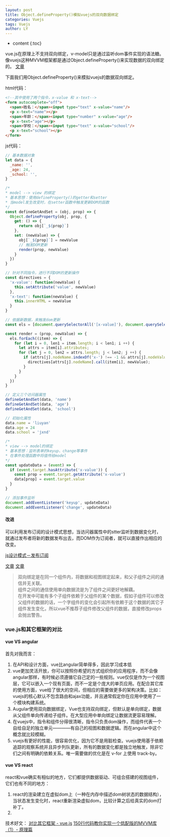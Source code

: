```yaml
---
layout: post
title: Object.defineProperty()模拟vuejs的双向数据绑定
categories: Vuejs
tags: Vuejs
author: LY
---
```


* content
{:toc} 

vue.js在原理上不支持双向绑定，v-model只是通过监听dom事件实现的语法糖。
像vuejs这种MVVM框架都是通过Object.defineProperty()来实现数据的双向绑定的。
[文章](https://github.com/DMQ/mvvm)









下面我们用Object.defineProperty()来模拟vuejs的数据双向绑定。

html代码：
```html
<!--其中使用了两个指令，x-value 和 x-text-->
<form autocomplete="off">
  <span>姓名：</span><input type="text" x-value="name"/>
  <p x-text="name"></p>
  <span>年龄：</span><input type="number" x-value="age"/>
  <p x-text="age"></p>
  <span>学校：</span><input type="text" x-value="school"/>
  <p x-text="school"></p> 
</form>
```

js代码：
```js
// 基本数据对象
let data = {
  _name: '',
  _age: 24,
  _school: '',
}

/*
* model --> view 的绑定
* 基本思想：使用defineProperty()的getter和setter
* 当model发生改变时，在setter函数中触发更新DOM的函数
*/
const defineGetAndSet = (obj, prop) => {
  Object.defineProperty(obj, prop, {
    get: () => {
      return obj[`_${prop}`]
    },
    set: (newValue) => {
      obj[`_${prop}`] = newValue
      // 触发DOM更新
      render(prop, newValue)
    }
  })
}

// 针对不同指令，进行不同DOM的更新操作
const directives = {
  'x-value': function(newValue) {
    this.setAttribute('value', newValue)
  },
  'x-text': function(newValue) {
    this.innerHTML = newValue
  }
}

// 依据新数据，来触发dom更新
const els = [document.querySelectorAll('[x-value]'), document.querySelectorAll('[x-text]')]

const render = (prop, newValue) => {
  els.forEach((item) => {
    for (let i = 0, len1 = item.length; i < len1; i ++) {
      let attrs = item[i].attributes;
      for (let j = 0, len2 = attrs.length; j < len2; j ++) {
        if (attrs[j].nodeName.indexOf('x-') !== -1 && attrs[j].nodeValue === prop) {
          directives[attrs[j].nodeName].call(item[i], newValue);
        }
      }
    }
  })
}

// 定义三个访问器属性
defineGetAndSet(data, 'name')
defineGetAndSet(data, 'age')
defineGetAndSet(data, 'school')

// 初始化属性
data.name = 'liuyan'
data.age = 24
data.school = 'jxnd'

/*
* view --> model的绑定
* 基本思想：监听表单的keyup、change等事件
* 在事件处理函数中将值传给model
*/
const updateData = (event) => {
  if (event.target.hasAttribute('x-value')) {
    const prop = event.target.getAttribute('x-value')
    data[prop] = event.target.value
  }
}

// 添加事件监听
document.addEventListener('keyup', updateData)
document.addEventListener('change', updateData)
```

#### 改进

可以利用发布订阅的设计模式思想，当访问器属性中的stter监听到数据变化时，就通过发布者将新的数据发布出去，而DOM作为订阅者，就可以直接作出相应的改变。

[js设计模式－发布订阅](http://movii.github.io/blog/2016/06/25/JavaScript-%E8%AE%BE%E8%AE%A1%E6%A8%A1%E5%BC%8F%E4%B8%8E%E5%BC%80%E5%8F%91%E5%AE%9E%E8%B7%B5-%E7%AC%AC%E5%85%AB%E7%AB%A0-%E5%8F%91%E5%B8%83-%E8%AE%A2%E9%98%85%E6%A8%A1%E5%BC%8F-%E8%AF%BB%E4%B9%A6%E7%AC%94%E8%AE%B0/)

[文章](https://juejin.im/entry/5923973da22b9d005893805a)
[文章](https://zhuanlan.zhihu.com/p/25464162)

> 双向绑定是在同一个组件内，将数据和视图绑定起来，和父子组件之间的通信并无关联。  
  组件之间的通信使用单向数据流是为了组件之间更好地解藕。  
  在开发中可能有多个子组件依赖于父组件的某个数据，假如子组件可以修改父组件的数据的话，一个字组件的变化会引起所有依赖于这个数据的其它子组件发生变化，所以vue不推荐子组件修改父组件的数据，直接修改props会抛出警告。


### vue.js和其它框架的对比

#### vue VS angular

首先对我而言：

1. 在API和设计方面，vue比angular简单得多，因此学习成本低
2. vue更加灵活开放，你可以按照你希望的方式组织你的应用程序，而不会像angular那样，有时候必须遵循它自己定的一些规则。vue仅仅是作为一个视图层，它可以嵌入一个现有页面，而不一定是个庞大的单页应用。在配合其它库的使用方面，vue给了很大的空间，但相应的需要做更多的架构决策。比如：vuejs的核心默认不包含路由和ajax功能，并且通常假定你在应用中使用了一个模块构建系统。
3. Augular使用双向数据绑定，Vue也支持双向绑定，但默认是单向绑定，数据从父组件单向传递给子组件。在大型应用中单向绑定让数据流更容易理解。
4. 在vuejs中，指令和组件分得很清晰，指令只负责dom操作，而组件代表一个自给自足的独立单元————有自己的视图和数据逻辑。而在angular中这个概念就比较模糊。
5. vuejs有更好的性能，很容易优化，因为它不是用脏检查。vuejs使用基于依赖追踪的观察系统并且异步列队更新，所有的数据变化都是独立地触发，除非它们之间有明确的依赖关系。唯一需要做的优化是在 v-for 上使用 track-by。

#### vue VS react

react和vue确实有相似的地方，它们都提供数据驱动、可组合搭建的视图组件，它们也有不同的地方：

1. react的渲染建立在虚拟dom上（一种在内存中描述dom树状态的数据结构），当状态发生变化时，react重新渲染虚拟dom，比较计算之后给真实的dom打补丁。
2. 

技术好文：
[对比其它框架 - vue.js](https://juejin.im/entry/567ff13100b042c0920f336b)
[150行代码教你实现一个低配版的MVVM库（1）- 原理篇](https://segmentfault.com/a/1190000010744960?share_user=1030000009206936&utm_source=Weibo&utm_medium=shareLink&utm_campaign=socialShare)

